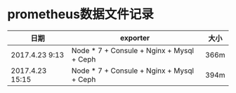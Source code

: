 # prometheus数据文件记录

日期           |              exporter                       | 大小   |
--------------| --------------------------------------------|--------|
2017.4.23 9:13| Node * 7 + Consule + Nginx + Mysql + Ceph   |  366m  |
2017.4.23 15:15| Node * 7 + Consule + Nginx + Mysql + Ceph   |  394m  |
